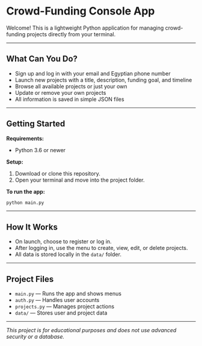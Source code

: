 # Crowd-Funding Console App

Welcome! This is a lightweight Python application for managing crowd-funding projects directly from your terminal.

---

## What Can You Do?

- Sign up and log in with your email and Egyptian phone number
- Launch new projects with a title, description, funding goal, and timeline
- Browse all available projects or just your own
- Update or remove your own projects
- All information is saved in simple JSON files

---

## Getting Started

**Requirements:**  
- Python 3.6 or newer

**Setup:**
1. Download or clone this repository.
2. Open your terminal and move into the project folder.

**To run the app:**
```bash
python main.py
```

---

## How It Works

- On launch, choose to register or log in.
- After logging in, use the menu to create, view, edit, or delete projects.
- All data is stored locally in the `data/` folder.

---

## Project Files

- `main.py` — Runs the app and shows menus
- `auth.py` — Handles user accounts
- `projects.py` — Manages project actions
- `data/` — Stores user and project data

---

*This project is for educational purposes and does not use advanced security or a database.*

